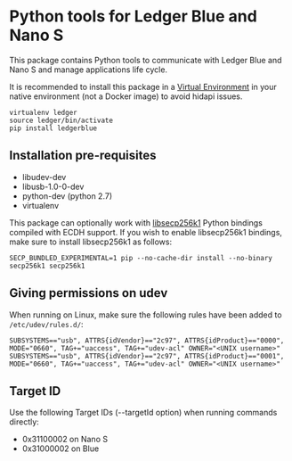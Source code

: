 # Python tools for Ledger Blue and Nano S

This package contains Python tools to communicate with Ledger Blue and Nano S and manage applications life cycle.

It is recommended to install this package in a [Virtual Environment](http://docs.python-guide.org/en/latest/dev/virtualenvs/) in your native environment (not a Docker image) to avoid hidapi issues.

```
virtualenv ledger
source ledger/bin/activate
pip install ledgerblue
```

## Installation pre-requisites


  * libudev-dev
  * libusb-1.0-0-dev
  * python-dev (python 2.7)
  * virtualenv

This package can optionally work with [libsecp256k1](https://github.com/ludbb/secp256k1-py) Python bindings compiled with ECDH support. If you wish to enable libsecp256k1 bindings, make sure to install libsecp256k1 as follows:

```
SECP_BUNDLED_EXPERIMENTAL=1 pip --no-cache-dir install --no-binary secp256k1 secp256k1
```

## Giving permissions on udev

When running on Linux, make sure the following rules have been added to `/etc/udev/rules.d/`:

```
SUBSYSTEMS=="usb", ATTRS{idVendor}=="2c97", ATTRS{idProduct}=="0000", MODE="0660", TAG+="uaccess", TAG+="udev-acl" OWNER="<UNIX username>"
SUBSYSTEMS=="usb", ATTRS{idVendor}=="2c97", ATTRS{idProduct}=="0001", MODE="0660", TAG+="uaccess", TAG+="udev-acl" OWNER="<UNIX username>"

```

## Target ID

Use the following Target IDs (--targetId option) when running commands directly:

  * 0x31100002 on Nano S
  * 0x31000002 on Blue

